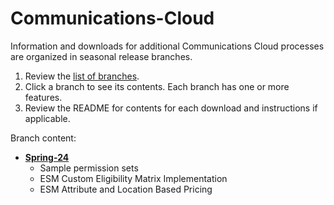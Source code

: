 # Communications-Cloud

Information and downloads for additional Communications Cloud processes are organized in seasonal release branches.


1. Review the [list of branches](https://github.com/salesforce-misc/Industries-Communications-Cloud/branches).
2. Click a branch to see its contents. Each branch has one or more features.
3. Review the README for contents for each download and instructions if applicable.

Branch content:
- [**Spring-24**](https://github.com/salesforce-misc/Industries-Communications-Cloud/tree/Spring-24) 
    - Sample permission sets
    - ESM Custom Eligibility Matrix Implementation
    - ESM Attribute and Location Based Pricing
